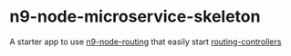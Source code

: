 # n9-node-microservice-skeleton
A starter app to use [n9-node-routing](https://github.com/neo9/n9-node-routing) that easily start [routing-controllers](https://github.com/typestack/routing-controllers)
